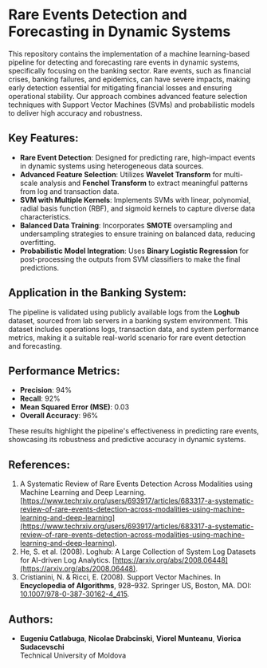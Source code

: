 # Rare Events Detection and Forecasting in Dynamic Systems

This repository contains the implementation of a machine learning-based pipeline for detecting and forecasting rare events in dynamic systems, specifically focusing on the banking sector. Rare events, such as financial crises, banking failures, and epidemics, can have severe impacts, making early detection essential for mitigating financial losses and ensuring operational stability. Our approach combines advanced feature selection techniques with Support Vector Machines (SVMs) and probabilistic models to deliver high accuracy and robustness.

## Key Features:
- **Rare Event Detection**: Designed for predicting rare, high-impact events in dynamic systems using heterogeneous data sources.
- **Advanced Feature Selection**: Utilizes **Wavelet Transform** for multi-scale analysis and **Fenchel Transform** to extract meaningful patterns from log and transaction data.
- **SVM with Multiple Kernels**: Implements SVMs with linear, polynomial, radial basis function (RBF), and sigmoid kernels to capture diverse data characteristics.
- **Balanced Data Training**: Incorporates **SMOTE** oversampling and undersampling strategies to ensure training on balanced data, reducing overfitting.
- **Probabilistic Model Integration**: Uses **Binary Logistic Regression** for post-processing the outputs from SVM classifiers to make the final predictions.

## Application in the Banking System:
The pipeline is validated using publicly available logs from the **Loghub** dataset, sourced from lab servers in a banking system environment. This dataset includes operations logs, transaction data, and system performance metrics, making it a suitable real-world scenario for rare event detection and forecasting.

## Performance Metrics:
- **Precision**: 94%
- **Recall**: 92%
- **Mean Squared Error (MSE)**: 0.03
- **Overall Accuracy**: 96%

These results highlight the pipeline's effectiveness in predicting rare events, showcasing its robustness and predictive accuracy in dynamic systems.

## References:
1. A Systematic Review of Rare Events Detection Across Modalities using Machine Learning and Deep Learning. [https://www.techrxiv.org/users/693917/articles/683317-a-systematic-review-of-rare-events-detection-across-modalities-using-machine-learning-and-deep-learning](https://www.techrxiv.org/users/693917/articles/683317-a-systematic-review-of-rare-events-detection-across-modalities-using-machine-learning-and-deep-learning).
2. He, S. et al. (2008). Loghub: A Large Collection of System Log Datasets for AI-driven Log Analytics. [https://arxiv.org/abs/2008.06448](https://arxiv.org/abs/2008.06448).
3. Cristianini, N. & Ricci, E. (2008). Support Vector Machines. In **Encyclopedia of Algorithms**, 928–932. Springer US, Boston, MA. DOI: [10.1007/978-0-387-30162-4_415](https://doi.org/10.1007/978-0-387-30162-4_415).

## Authors:
- **Eugeniu Catlabuga**, **Nicolae Drabcinski**, **Viorel Munteanu**, **Viorica Sudacevschi**  
  Technical University of Moldova
